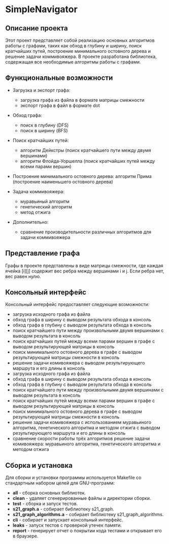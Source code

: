# SimpleNavigator


## Описание проекта
Этот проект представляет собой реализацию основных алгоритмов работы с графами, таких как обход в глубину и ширину, поиск кратчайших путей, построение минимального остовного дерева и решение задачи коммивояжера. В проекте разработана библиотека, содержащая все необходимые алгоритмы работы с графами.


## Функциональные возможности
- Загрузка и экспорт графа:
    - загрузка графа из файла в формате матрицы смежности
    - экспорт графа в файл в формате dot

- Обход графа:
    - поиск в глубину (DFS)
    - поиск в ширину (BFS)

- Поиск кратчайших путей:
    - алгоритм Дейкстры (поиск кратчайшего пути между двумя вершинами)
    - алгоритм Флойда-Уоршелла (поиск кратчайших путей между всеми парами вершин)

- Построение минимального остовного дерева:
    алгоритм Прима (построение наименьшего остовного дерева)

- Задача коммивояжера:
    - муравьиный алгоритм
    - генетический алгоритм
    - метод отжига

- Дополнительно:
    - сравнение производительности различных алгоритмов для задачи коммивояжера


## Представление графа
Графы в проекте представлены в виде матрицы смежности, где каждая ячейка [i][j] содержит вес ребра между вершинами i и j. Если ребра нет, вес равен нулю.


## Консольный интерфейс
Консольный интерфейс предоставляет следующие возможности:
- загрузка исходного графа из файла
- обход графа в ширину с выводом результата обхода в консоль
- обход графа в глубину с выводом результата обхода в консоль
- поиск кратчайшего пути между произвольными двумя вершинами с выводом результата в консоль
- поиск кратчайших путей между всеми парами вершин в графе с выводом результирующей матрицы в консоль
- поиск минимального остовного дерева в графе с выводом результирующей матрицы смежности в консоль
- решение задачи комивояжера с выводом результирующего маршрута и его длины в консоль
- загрузка исходного графа из файла
- обход графа в ширину с выводом результата обхода в консоль
- обход графа в глубину с выводом результата обхода в консоль
- поиск кратчайшего пути между произвольными двумя вершинами с выводом результата в консоль
- поиск кратчайших путей между всеми парами вершин в графе с выводом результирующей матрицы в консоль
- поиск минимального остовного дерева в графе с выводом результирующей матрицы смежности в консоль
- решение задачи комивояжера с использованием муравьиного алгоритма, генетического алгоритма и методом отжига с выводом результирующего маршрута и его длины в консоль
- сравнение скорости работы трёх алгоритмов решение задачи комивояжера: муравьиного алгоритма, генетического алгоритма и методом отжига


## Сборка и установка

Для сборки и установки программы используется Makefile со стандартным набором целей для GNU-программ:
  - **all** - сборка основных библиотек.
  - **clean** - удаляет сгенерированные файлы и директории сборки.
  - **test** - сборка и запуск тестов.
  - **s21_graph.a** - собирает библиотеку s21_graph.
  - **s21_graph_algorithms.a** - собирает библиотеку s21_graph_algorithms.
  - **cli** - cобирает и запускает консольный интерфейс.
  - **leaks** - запуск тестов с проверкой утечек памяти.
  - **report** - генерирует отчет о покрытии кода тестами и открывает его в браузере.
